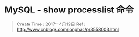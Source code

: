
# MySQL - show processlist 命令

> Create Time : 2017年4月13日 Ref : http://www.cnblogs.com/longhao/p/3558003.html

